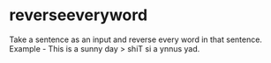 # reverseeveryword
Take a sentence as an input and reverse every word in that sentence.  Example - This is a sunny day > shiT si a ynnus yad.
